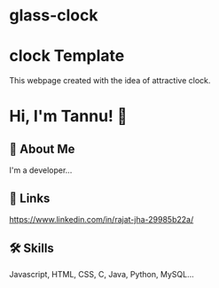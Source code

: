 # glass-clock

# clock Template

This webpage created with the idea of attractive clock.

# Hi, I'm Tannu! 👋


## 🚀 About Me
I'm a developer...


## 🔗 Links
https://www.linkedin.com/in/rajat-jha-29985b22a/

## 🛠 Skills
Javascript, HTML, CSS, C, Java, Python, MySQL...
